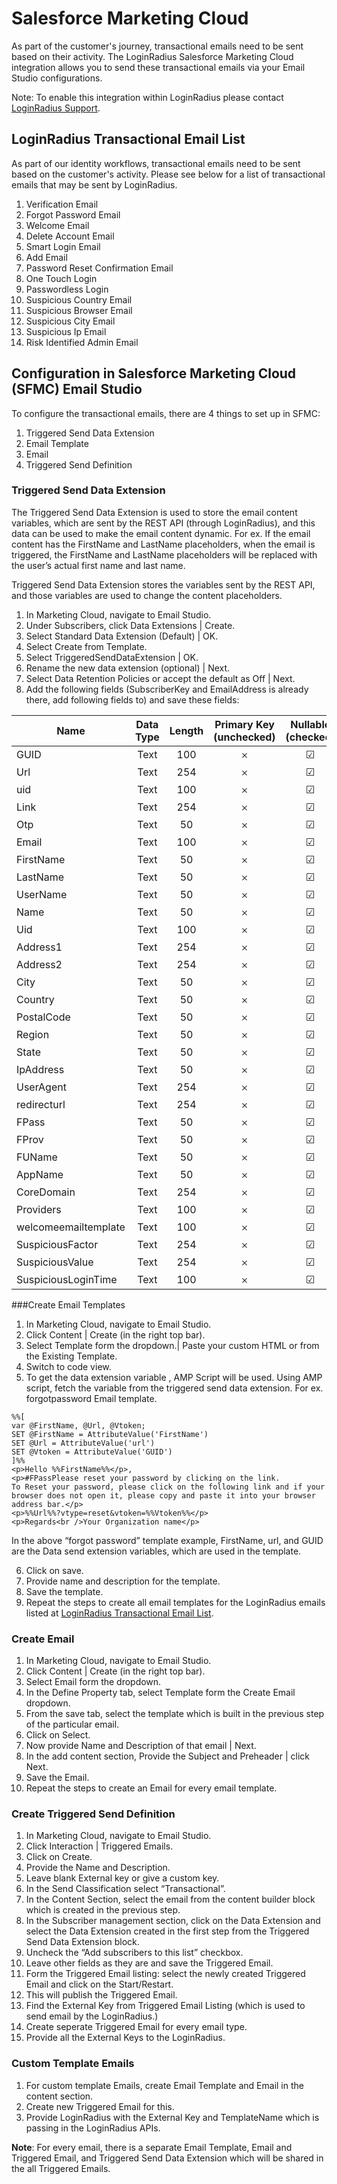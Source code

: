 # Salesforce Marketing Cloud

As part of the customer's journey, transactional emails need to be sent based on their activity. The LoginRadius Salesforce Marketing Cloud integration allows you to send these transactional emails via your Email Studio configurations.

Note: To enable this integration within LoginRadius please contact [LoginRadius Support](https://adminconsole.loginradius.com/support/tickets/open-a-new-ticket).

## LoginRadius Transactional Email List

As part of our identity workflows, transactional emails need to be sent based on the customer's activity. Please see below for a list of transactional emails that may be sent by LoginRadius.

1. Verification Email
2. Forgot Password Email
3. Welcome Email
4. Delete Account Email
5. Smart Login Email
6. Add Email
7. Password Reset Confirmation Email
8. One Touch Login
9. Passwordless Login
10. Suspicious Country Email
11. Suspicious Browser Email
12. Suspicious City Email
13. Suspicious Ip Email
14. Risk Identified Admin Email


## Configuration in Salesforce Marketing Cloud (SFMC) Email Studio

To configure the transactional emails, there are 4 things to set up in SFMC:

1. Triggered Send Data Extension
2. Email Template
3. Email
4. Triggered Send Definition

### Triggered Send Data Extension
The Triggered Send Data Extension is used to store the email content variables, which are sent by the REST API (through LoginRadius), and this data can be used to make the email content dynamic. For ex. If the email content has the FirstName and LastName placeholders, when the email is triggered, the FirstName and LastName placeholders will be replaced with the user’s actual first name and last name.

Triggered Send Data Extension stores the variables sent by the REST API, and those variables are used to change the content placeholders.

1. In Marketing Cloud, navigate to Email Studio.
2. Under Subscribers, click Data Extensions | Create.
3. Select Standard Data Extension (Default) | OK.
4. Select Create from Template.
5. Select TriggeredSendDataExtension | OK.
6. Rename the new data extension (optional) | Next.
7. Select Data Retention Policies or accept the default as Off | Next.
8. Add the following fields (SubscriberKey and EmailAddress is already there, add following fields to) and save these fields:

| Name | Data Type | Length | Primary Key (unchecked) | Nullable (checked) | Default Value |
| ---------| :---------:| :---------:| :---------:| :---------:| :---------:|
| GUID | Text | 100	| 𐄂 | ☑ | |
| Url | Text | 254 | 𐄂 | ☑ | |  
| uid | Text | 100 | 𐄂 | ☑|  | 
| Link | Text | 254 | 𐄂 | ☑ | |
| Otp | Text | 50 | 𐄂 | ☑ | |  
| Email | Text | 100 | 𐄂 | ☑ | | 
| FirstName | Text | 50 | 𐄂 | ☑ ||  
| LastName | Text | 50 | 𐄂 | ☑ ||  
| UserName | Text | 50 | 𐄂 | ☑|  | 
| Name | Text | 50 | 𐄂 | ☑ ||  
| Uid | Text | 100 | 𐄂 | ☑ | | 
| Address1 | Text | 254 | 𐄂 | ☑|  | 
| Address2 | Text | 254 | 𐄂 | ☑| | 
| City | Text | 50 | 𐄂 | ☑ ||  
| Country | Text | 50 | 𐄂 | ☑| | 
| PostalCode | Text | 50 | 𐄂 | ☑ ||  
| Region | Text | 50 | 𐄂 | ☑| | 
| State | Text | 50 | 𐄂 | ☑ | | 
| IpAddress | Text | 50 | 𐄂 | ☑| | 
| UserAgent | Text | 254 | 𐄂 | ☑| | 
| redirecturl | Text | 254 | 𐄂 | ☑ ||  
| FPass | Text | 50 | 𐄂 | ☑ | | 
| FProv | Text | 50 | 𐄂 | ☑ | | 
| FUName | Text | 50 | 𐄂 | ☑ ||  
| AppName | Text | 50 | 𐄂 | ☑ | | 
| CoreDomain | Text | 254 | 𐄂 | ☑ ||  
| Providers | Text | 100 | 𐄂 | ☑ ||  
| welcomeemailtemplate | Text | 100 | 𐄂 | ☑ ||  
| SuspiciousFactor | Text | 254 | 𐄂 | ☑ | | 
| SuspiciousValue | Text | 254 | 𐄂 | ☑ ||  
| SuspiciousLoginTime | Text | 100 | 𐄂 | ☑ || |


###Create Email Templates
1. In Marketing Cloud, navigate to Email Studio.
2. Click Content  | Create (in the right top bar).
3. Select Template form the dropdown.| Paste your custom HTML or from the Existing Template.
4. Switch to code view.
5. To get the data extension variable , AMP Script will be used. Using AMP script, fetch the variable from the triggered send data extension. For ex. forgotpassword Email template.
  	
 ~~~~
%%[
var @FirstName, @Url, @Vtoken;
SET @FirstName = AttributeValue('FirstName')
SET @Url = AttributeValue('url')
SET @Vtoken = AttributeValue('GUID')
]%%
<p>Hello %%FirstName%%</p>,
<p>#FPassPlease reset your password by clicking on the link.
To Reset your password, please click on the following link and if your browser does not open it, please copy and paste it into your browser address bar.</p>
<p>%%Url%%?vtype=reset&vtoken=%%Vtoken%%</p>
<p>Regards<br />Your Organization name</p>
~~~~

 In the above “forgot password” template example, FirstName, url, and GUID are the Data send extension variables, which are used in the template.
 
6. Click on save.
7. Provide name and description for the template.
8. Save the template.
9. Repeat the steps to create all email templates for the LoginRadius emails listed at [LoginRadius Transactional Email List](#loginradius-transactional-email-list).

### Create Email

1. In Marketing Cloud, navigate to Email Studio.
2. Click Content  | Create (in the right top bar).
3. Select Email form the dropdown.
4. In the Define Property tab, select Template form the Create Email dropdown.
5. From the save tab, select the template which is built in the previous step of the particular email.
6. Click on Select.
7. Now provide Name and Description of that email | Next.
8. In the add content section, Provide the Subject and Preheader | click Next.
9. Save the Email.
10. Repeat the steps to create an Email for every email template.

### Create Triggered Send Definition
1. In Marketing Cloud, navigate to Email Studio.
2. Click Interaction | Triggered Emails.
3. Click on Create.
4. Provide the Name and Description.
5. Leave blank External key or give a custom key.
6. In the Send Classification select “Transactional”.
7. In the Content Section, select the email from the content builder block which is created in the previous step.
8. In the Subscriber management section, click on the Data Extension and select the Data Extension created in the first step from the Triggered Send Data Extension block.
9. Uncheck the “Add subscribers to this list” checkbox.
10. Leave other fields as they are and save the Triggered Email.
11. Form the Triggered Email listing: select the newly created Triggered Email and click on the Start/Restart.
12. This will publish the Triggered Email.
13. Find the External Key from Triggered Email Listing (which is used to send email by the LoginRadius.)
14. Create seperate Triggered Email for every email type. 
15. Provide all the External Keys to the LoginRadius.

### Custom Template Emails
1. For custom template Emails, create Email Template and Email in the content section.
2. Create new Triggered Email for this.
3. Provide LoginRadius with the External Key and TemplateName which is passing in the LoginRadius APIs.

**Note**: For every email, there is a separate Email Template, Email and Triggered Email, and Triggered Send Data Extension which will be shared in the all Triggered Emails.
 
